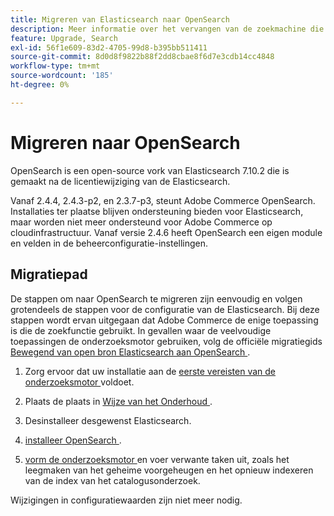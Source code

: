 ```yaml
---
title: Migreren van Elasticsearch naar OpenSearch
description: Meer informatie over het vervangen van de zoekmachine die wordt gebruikt voor installaties in Adobe Commerce.
feature: Upgrade, Search
exl-id: 56f1e609-83d2-4705-99d8-b395bb511411
source-git-commit: 8d0d8f9822b88f2dd8cbae8f6d7e3cdb14cc4848
workflow-type: tm+mt
source-wordcount: '185'
ht-degree: 0%

---
```


# Migreren naar OpenSearch

OpenSearch is een open-source vork van Elasticsearch 7.10.2 die is gemaakt na de licentiewijziging van de Elasticsearch.

Vanaf 2.4.4, 2.4.3-p2, en 2.3.7-p3, steunt Adobe Commerce OpenSearch. Installaties ter plaatse blijven ondersteuning bieden voor Elasticsearch, maar worden niet meer ondersteund voor Adobe Commerce op cloudinfrastructuur. Vanaf versie 2.4.6 heeft OpenSearch een eigen module en velden in de beheerconfiguratie-instellingen.

## Migratiepad

De stappen om naar OpenSearch te migreren zijn eenvoudig en volgen grotendeels de stappen voor de configuratie van de Elasticsearch. Bij deze stappen wordt ervan uitgegaan dat Adobe Commerce de enige toepassing is die de zoekfunctie gebruikt. In gevallen waar de veelvoudige toepassingen de onderzoeksmotor gebruiken, volg de officiële migratiegids [ Bewegend van open bron Elasticsearch aan OpenSearch ](https://opensearch.org/blog/technical-posts/2021/10/moving-from-opensource-elasticsearch-to-opensearch/).

1. Zorg ervoor dat uw installatie aan de [ eerste vereisten van de onderzoeksmotor ](../../installation/prerequisites/search-engine/overview.md) voldoet.

1. Plaats de plaats in [ Wijze van het Onderhoud ](../../installation/tutorials/maintenance-mode.md).

1. Desinstalleer desgewenst Elasticsearch.

1. [ installeer OpenSearch ](https://opensearch.org/docs/latest/opensearch/install/important-settings/).

1. [ vorm de onderzoeksmotor ](../../configuration/search/configure-search-engine.md) en voer verwante taken uit, zoals het leegmaken van het geheime voorgeheugen en het opnieuw indexeren van de index van het catalogusonderzoek.

Wijzigingen in configuratiewaarden zijn niet meer nodig.
